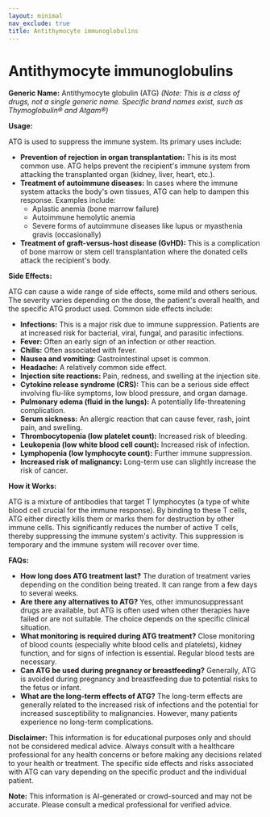 ```yaml
---
layout: minimal
nav_exclude: true
title: Antithymocyte immunoglobulins
---
```


# Antithymocyte immunoglobulins

**Generic Name:**  Antithymocyte globulin (ATG)  *(Note: This is a class of drugs, not a single generic name.  Specific brand names exist, such as  Thymoglobulin® and Atgam®)*

**Usage:**

ATG is used to suppress the immune system.  Its primary uses include:

* **Prevention of rejection in organ transplantation:**  This is its most common use. ATG helps prevent the recipient's immune system from attacking the transplanted organ (kidney, liver, heart, etc.).
* **Treatment of autoimmune diseases:**  In cases where the immune system attacks the body's own tissues, ATG can help to dampen this response. Examples include:
    * Aplastic anemia (bone marrow failure)
    * Autoimmune hemolytic anemia
    *  Severe forms of autoimmune diseases like lupus or  myasthenia gravis (occasionally)
* **Treatment of graft-versus-host disease (GvHD):** This is a complication of bone marrow or stem cell transplantation where the donated cells attack the recipient's body.

**Side Effects:**

ATG can cause a wide range of side effects, some mild and others serious.  The severity varies depending on the dose, the patient's overall health, and the specific ATG product used.  Common side effects include:

* **Infections:** This is a major risk due to immune suppression.  Patients are at increased risk for bacterial, viral, fungal, and parasitic infections.
* **Fever:** Often an early sign of an infection or other reaction.
* **Chills:** Often associated with fever.
* **Nausea and vomiting:** Gastrointestinal upset is common.
* **Headache:**  A relatively common side effect.
* **Injection site reactions:** Pain, redness, and swelling at the injection site.
* **Cytokine release syndrome (CRS):** This can be a serious side effect involving flu-like symptoms, low blood pressure, and organ damage.
* **Pulmonary edema (fluid in the lungs):**  A potentially life-threatening complication.
* **Serum sickness:**  An allergic reaction that can cause fever, rash, joint pain, and swelling.
* **Thrombocytopenia (low platelet count):** Increased risk of bleeding.
* **Leukopenia (low white blood cell count):** Increased risk of infection.
* **Lymphopenia (low lymphocyte count):** Further immune suppression.
* **Increased risk of malignancy:** Long-term use can slightly increase the risk of cancer.


**How it Works:**

ATG is a mixture of antibodies that target T lymphocytes (a type of white blood cell crucial for the immune response). By binding to these T cells, ATG either directly kills them or marks them for destruction by other immune cells. This significantly reduces the number of active T cells, thereby suppressing the immune system's activity.  This suppression is temporary and the immune system will recover over time.


**FAQs:**

* **How long does ATG treatment last?** The duration of treatment varies depending on the condition being treated. It can range from a few days to several weeks.
* **Are there any alternatives to ATG?** Yes, other immunosuppressant drugs are available, but ATG is often used when other therapies have failed or are not suitable.  The choice depends on the specific clinical situation.
* **What monitoring is required during ATG treatment?** Close monitoring of blood counts (especially white blood cells and platelets), kidney function, and for signs of infection is essential.  Regular blood tests are necessary.
* **Can ATG be used during pregnancy or breastfeeding?**  Generally, ATG is avoided during pregnancy and breastfeeding due to potential risks to the fetus or infant.
* **What are the long-term effects of ATG?** The long-term effects are generally related to the increased risk of infections and the potential for increased susceptibility to malignancies.  However, many patients experience no long-term complications.


**Disclaimer:** This information is for educational purposes only and should not be considered medical advice. Always consult with a healthcare professional for any health concerns or before making any decisions related to your health or treatment.  The specific side effects and risks associated with ATG can vary depending on the specific product and the individual patient.


**Note:** This information is AI-generated or crowd-sourced and may not be accurate. Please consult a medical professional for verified advice.
